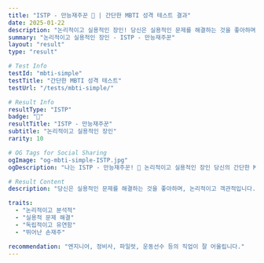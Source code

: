 ```yaml
---
title: "ISTP - 만능재주꾼 🔧 | 간단한 MBTI 성격 테스트 결과"
date: 2025-01-22
description: "논리적이고 실용적인 장인! 당신은 실용적인 문제를 해결하는 것을 좋아하며, 논리적이고 객관적입니다. 도구나 기계를 다루는 데 능숙합니다...."
summary: "논리적이고 실용적인 장인 - ISTP - 만능재주꾼"
layout: "result"
type: "result"

# Test Info
testId: "mbti-simple"
testTitle: "간단한 MBTI 성격 테스트"
testUrl: "/tests/mbti-simple/"

# Result Info
resultType: "ISTP"
badge: "🔧"
resultTitle: "ISTP - 만능재주꾼"
subtitle: "논리적이고 실용적인 장인"
rarity: 10

# OG Tags for Social Sharing
ogImage: "og-mbti-simple-ISTP.jpg"
ogDescription: "나는 ISTP - 만능재주꾼! 🔧 논리적이고 실용적인 장인 당신의 간단한 MBTI 성격 테스트 결과는?"

# Result Content
description: "당신은 실용적인 문제를 해결하는 것을 좋아하며, 논리적이고 객관적입니다. 도구나 기계를 다루는 데 능숙합니다."

traits:
  - "논리적이고 분석적"
  - "실용적 문제 해결"
  - "독립적이고 유연함"
  - "뛰어난 손재주"

recommendation: "엔지니어, 정비사, 파일럿, 운동선수 등의 직업이 잘 어울립니다."
---
```

